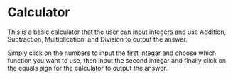 # Calculator
This is a basic calculator that the user can input integers and use Addition, Subtraction, Multiplication, and Division to output the answer.

Simply click on the numbers to input the first integar and choose which function you want to use, then input the second integar and finally click on the equals sign for the calculator to output the answer.
